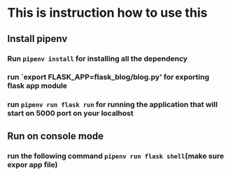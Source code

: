 # This is instruction how to use this

## Install pipenv
### Run `pipenv install` for installing all the dependency
### run `export FLASK_APP=flask_blog/blog.py' for exporting flask app module
### run `pipenv run flask run` for running the application that will start on 5000 port on your localhost

## Run on console mode
### run the following command `pipenv run flask shell`(make sure expor app file) 